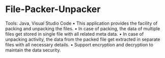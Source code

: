 # File-Packer-Unpacker

Tools: Java, Visual Studio Code 
•	This application provides the facility of packing and unpacking the files.
•	In case of packing, the data of multiple files get stored in single file with all related meta data.
•	In case of unpacking activity, the data from the packed file get extracted in separate files with all necessary details.
•	Support encryption and decryption to maintain the data security.
